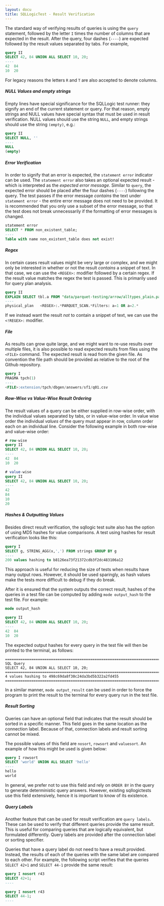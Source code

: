 ```yaml
---
layout: docu
title: SQLLogicTest - Result Verification
---
```


The standard way of verifying results of queries is using the `query` statement, followed by the letter `I` times the number of columns that are expected in the result. After the query, four dashes (`----`) are expected followed by the result values separated by tabs. For example,

```sql
query II
SELECT 42, 84 UNION ALL SELECT 10, 20;
----
42	84
10	20
```

For legacy reasons the letters `R` and `T` are also accepted to denote columns.

##### NULL Values and empty strings

Empty lines have special significance for the SQLLogic test runner: they signify an end of the current statement or query. For that reason, empty strings and NULL values have special syntax that must be used in result verification. NULL values should use the string `NULL`, and empty strings should use the string `(empty)`, e.g.:

```sql
query II
SELECT NULL, ''
----
NULL
(empty)
```

##### Error Verification

In order to signify that an error is expected, the `statement error` indicator can be used. The `statement error` also takes an optional expected result - which is interpreted as the *expected error message*. Similar to `query`, the expected error should be placed after the four dashes (`----`) following the query. The test passes if the error message *contains* the text under `statement error` - the entire error message does not need to be provided. It is recommended that you only use a subset of the error message, so that the test does not break unnecessarily if the formatting of error messages is changed.

```sql
statement error
SELECT * FROM non_existent_table;
----
Table with name non_existent_table does not exist!
```

##### Regex

In certain cases result values might be very large or complex, and we might only be interested in whether or not the result *contains* a snippet of text. In that case, we can use the `<REGEX>:` modifier followed by a certain regex. If the result value matches the regex the test is passed. This is primarily used for query plan analysis.


```sql
query II
EXPLAIN SELECT tbl.a FROM "data/parquet-testing/arrow/alltypes_plain.parquet" tbl(a) WHERE a=1 OR a=2
----
physical_plan	<REGEX>:.*PARQUET_SCAN.*Filters: a=1 OR a=2.*
```

If we instead want the result *not* to contain a snippet of text, we can use the `<!REGEX>:` modifier.

##### File

As results can grow quite large, and we might want to re-use results over multiple files, it is also possible to read expected results from files using the `<FILE>` command. The expected result is read from the given file. As convention the file path should be provided as relative to the root of the Github repository.


```sql
query I
PRAGMA tpch(1)
----
<FILE>:extension/tpch/dbgen/answers/sf1/q01.csv
```

##### Row-Wise vs Value-Wise Result Ordering

The result values of a query can be either supplied in row-wise order, with the individual values separated by tabs, or in value-wise order. In value wise order the individual *values* of the query must appear in row, column order each on an individual line. Consider the following example in both row-wise and value-wise order:

```sql
# row-wise
query II
SELECT 42, 84 UNION ALL SELECT 10, 20;
----
42	84
10	20

# value-wise
query II
SELECT 42, 84 UNION ALL SELECT 10, 20;
----
42
84
10
20
```

##### Hashes & Outputting Values

Besides direct result verification, the sqllogic test suite also has the option of using MD5 hashes for value comparisons. A test using hashes for result verification looks like this:

```sql
query I
SELECT g, STRING_AGG(x,',') FROM strings GROUP BY g
----
200 values hashing to b8126ea73f21372cdb3f2dc483106a12
```

This approach is useful for reducing the size of tests when results have many output rows. However, it should be used sparingly, as hash values make the tests more difficult to debug if they do break.

After it is ensured that the system outputs the correct result, hashes of the queries in a test file can be computed by adding `mode output_hash` to the test file. For example:

```sql
mode output_hash

query II
SELECT 42, 84 UNION ALL SELECT 10, 20;
----
42	84
10	20
```

The expected output hashes for every query in the test file will then be printed to the terminal, as follows:

```text
================================================================================
SQL Query
SELECT 42, 84 UNION ALL SELECT 10, 20;
================================================================================
4 values hashing to 498c69da8f30c24da3bd5b322a2fd455
================================================================================
```

In a similar manner, `mode output_result` can be used in order to force the program to print the result to the terminal for every query run in the test file.

##### Result Sorting

Queries can have an optional field that indicates that the result should be sorted in a specific manner. This field goes in the same location as the connection label. Because of that, connection labels and result sorting cannot be mixed.

The possible values of this field are `nosort`, `rowsort` and `valuesort`. An example of how this might be used is given below:

```sql
query I rowsort
SELECT 'world' UNION ALL SELECT 'hello'
----
hello
world
```

In general, we prefer not to use this field and rely on `ORDER BY` in the query to generate deterministic query answers. However, existing sqllogictests use this field extensively, hence it is important to know of its existence.

##### Query Labels

Another feature that can be used for result verification are `query labels`. These can be used to verify that different queries provide the same result. This is useful for comparing queries that are logically equivalent, but formulated differently. Query labels are provided after the connection label or sorting specifier.

Queries that have a query label do not need to have a result provided. Instead, the results of each of the queries with the same label are compared to each other. For example, the following script verifies that the queries `SELECT 42+1` and `SELECT 44-1` provide the same result:

```sql
query I nosort r43
SELECT 42+1;
----

query I nosort r43
SELECT 44-1;
----
```
